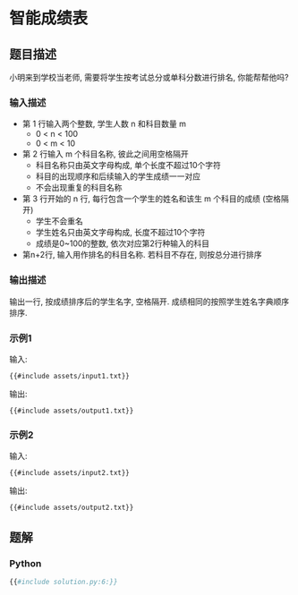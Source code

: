 # 智能成绩表

## 题目描述

小明来到学校当老师, 需要将学生按考试总分或单科分数进行排名, 你能帮帮他吗?

### 输入描述

- 第 1 行输入两个整数, 学生人数 n 和科目数量 m
    - 0 < n < 100
    - 0 < m < 10
- 第 2 行输入 m 个科目名称, 彼此之间用空格隔开
    - 科目名称只由英文字母构成, 单个长度不超过10个字符
    - 科目的出现顺序和后续输入的学生成绩一一对应
    - 不会出现重复的科目名称
- 第 3 行开始的 n 行, 每行包含一个学生的姓名和该生 m 个科目的成绩 (空格隔开)
    - 学生不会重名
    - 学生姓名只由英文字母构成, 长度不超过10个字符
    - 成绩是0~100的整数, 依次对应第2行种输入的科目
- 第n+2行, 输入用作排名的科目名称. 若科目不存在, 则按总分进行排序

### 输出描述

输出一行, 按成绩排序后的学生名字, 空格隔开. 成绩相同的按照学生姓名字典顺序排序.

### 示例1

输入:

```text
{{#include assets/input1.txt}}
```

输出:

```text
{{#include assets/output1.txt}}
```

### 示例2

输入:

```text
{{#include assets/input2.txt}}
```

输出:

```text
{{#include assets/output2.txt}}
```

## 题解

### Python

```python
{{#include solution.py:6:}}
```